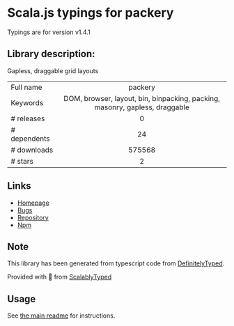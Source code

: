 
# Scala.js typings for packery

Typings are for version v1.4.1

## Library description:
Gapless, draggable grid layouts

|                    |                 |
| ------------------ | :-------------: |
| Full name          | packery |
| Keywords           | DOM, browser, layout, bin, binpacking, packing, masonry, gapless, draggable |
| # releases         | 0 |
| # dependents       | 24 |
| # downloads        | 575568 |
| # stars            | 2 |

## Links
- [Homepage](http://packery.metafizzy.co)
- [Bugs](https://github.com/metafizzy/packery/issues)
- [Repository](https://github.com/metafizzy/packery)
- [Npm](https://www.npmjs.com/package/packery)
    


## Note
This library has been generated from typescript code from [DefinitelyTyped](https://definitelytyped.org).

Provided with :purple_heart: from [ScalablyTyped](https://github.com/oyvindberg/ScalablyTyped)

## Usage
See [the main readme](../../readme.md) for instructions.


